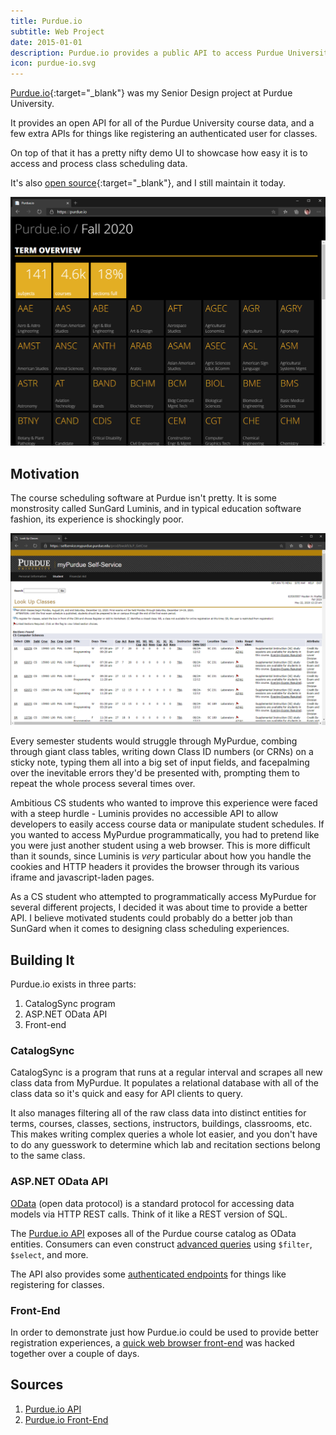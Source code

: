 ```yaml
---
title: Purdue.io
subtitle: Web Project
date: 2015-01-01
description: Purdue.io provides a public API to access Purdue University's class scheduling system.
icon: purdue-io.svg
---
```

[Purdue.io](https://purdue.io){:target="_blank"} was my Senior Design project at Purdue University.

It provides an open API for all of the Purdue University course data, and a few
extra APIs for things like registering an authenticated user for classes.

On top of that it has a pretty nifty demo UI to showcase how easy it is to access
and process class scheduling data.

It's also [open source](https://github.com/Purdue-io/PurdueApi){:target="_blank"},
and I still maintain it today.

![Fancy looking Purdue.io subject listing page](/assets/images/projects/2015-purdue-io.png)

## Motivation

The course scheduling software at Purdue isn't pretty. It is some monstrosity 
called SunGard Luminis, and in typical education software fashion, its experience
is shockingly poor.

![Hideous MyPurdue Course Lookup Page](/assets/images/projects/2015-mypurdue.png)

Every semester students would struggle through MyPurdue, combing through giant
class tables, writing down Class ID numbers (or CRNs) on a sticky note, typing
them all into a big set of input fields, and facepalming over the inevitable
errors they'd be presented with, prompting them to repeat the whole process
several times over.

Ambitious CS students who wanted to improve this experience were faced with a
steep hurdle - Luminis provides no accessible API to allow developers to easily
access course data or manipulate student schedules. If you wanted to access MyPurdue
programmatically, you had to pretend like you were just another student using a
web browser. This is more difficult than it sounds, since Luminis is _very_ particular
about how you handle the cookies and HTTP headers it provides the browser through
its various iframe and javascript-laden pages.

As a CS student who attempted to programmatically access MyPurdue for several
different projects, I decided it was about time to provide a better API. I believe
motivated students could probably do a better job than SunGard when it comes to
designing class scheduling experiences.

## Building It

Purdue.io exists in three parts:
1. CatalogSync program
2. ASP.NET OData API
3. Front-end

### CatalogSync

CatalogSync is a program that runs at a regular interval and scrapes all new class
data from MyPurdue. It populates a relational database with all of the class data so
it's quick and easy for API clients to query.

It also manages filtering all of the
raw class data into distinct entities for terms, courses, classes, sections, instructors,
buildings, classrooms, etc. This makes writing complex queries a whole lot easier,
and you don't have to do any guesswork to determine which lab and recitation sections
belong to the same class.

### ASP.NET OData API

[OData](https://docs.microsoft.com/en-us/odata/overview) (open data protocol) is
a standard protocol for accessing data models via HTTP REST calls. Think of it
like a REST version of SQL.

The [Purdue.io API](https://api.purdue.io/) exposes all of the Purdue course
catalog as OData entities. Consumers can even construct
[advanced queries](https://github.com/Purdue-io/PurdueApi/wiki/OData-Queries)
using `$filter`, `$select`, and more.

The API also provides some 
[authenticated endpoints](https://github.com/Purdue-io/PurdueApi/wiki/Authenticated-Endpoints)
for things like registering for classes.

### Front-End

In order to demonstrate just how Purdue.io could be used to provide better
registration experiences, a  [quick web browser front-end](https://purdue.io) was
hacked together over a couple of days.

## Sources

1. [Purdue.io API](https://github.com/Purdue-io/PurdueApi)
2. [Purdue.io Front-End](https://github.com/Purdue-io/WebApp)